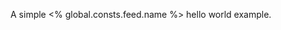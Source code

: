 [//]: # (IMPORT: HEADER)

[//]: # (IMPORT: DESCRIPTION)

A simple <% global.consts.feed.name %> hello world example.

[//]: # (IMPORT: SIGNUP)

[//]: # (IMPORT: RUNNING)

